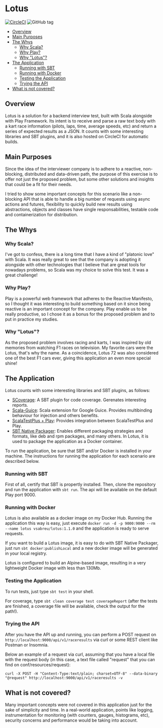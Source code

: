 # Lotus 
[![CircleCI](https://circleci.com/gh/vsabreu/lotus.svg?style=shield)](https://circleci.com/gh/vsabreu/lotus)
![GitHub tag](https://img.shields.io/github/tag/vsabreu/lotus.svg)

- [Overview](#overview)
- [Main Purposes](#main-purposes)
- [The Whys](#the-whys)
  * [Why Scala?](#why-scala)
  * [Why Play?](#why-play)
  * [Why "Lotus"?](#why-lotus)
- [The Application](#the-application)
  * [Running with SBT](#running-with-sbt)
  * [Running with Docker](#running-with-docker)
  * [Testing the Application](#testing-the-application)
  * [Trying the API](#trying-the-api)
- [What is not covered?](#what-is-not-covered)

## Overview
Lotus is a solution for a backend interview test, built with Scala alongside with Play Framework. Its intent is to receive and parse a raw text body with a kart race information (pilots, laps, time, average speeds, etc) and return a series of expected results as a JSON. It counts with some interesting libraries and SBT plugins, and it is also hosted on CircleCI for automatic builds.

## Main Purposes
Since the idea of the interviewer company is to adhere to a reactive, non-blocking, distributed and data-driven path, the purpose of this exercise is to offer not just the proposed problem, but some other solutions and insights that could be a fit for their needs.

I tried to show some important concepts for this scenario like a non-blocking API that is able to handle a big number of requests using async actions and futures, flexibility to quickly build new results using abstractions, objects and classes have single responsabilities, testable code and containerization for distribution.   

## The Whys
### Why Scala?
I've got to confess, there is a long time that I have a kind of "platonic love" with Scala. It was really great to see that the company is adopting it alongside with other technologies that I believe that are great tools for nowadays problems, so Scala was my choice to solve this test. It was a great challenge!

### Why Play?
Play is a powerful web framework that adheres to the Reactive Manifesto, so I thought it was interesting to build something based on it since being reactive is an important concept for the company. Play enable us to be really productive, so I chose it as a bonus for the proposed problem and to put in practice my studies.

### Why "Lotus"?
As the proposed problem involves racing and karts, I was inspired by old memories from watching F1 races on television. My favorite cars were the Lotus, that's why the name. As a coincidence, Lotus 72 was also considered one of the best F1 cars ever, giving this application an even more special shine!

## The Application
Lotus counts with some interesting libraries and SBT plugins, as follows:
* [SCoverage](https://github.com/scoverage/sbt-scoverage): A SBT plugin for code coverage. Gerenates interesting reports.
* [Scala-Guice](https://github.com/codingwell/scala-guice): Scala extension for Google Guice. Provides multibinding behaviour for injection and others benefits.
* [ScalaTestPlus + Play](https://github.com/playframework/scalatestplus-play): Provides integration between ScalaTestPlus and Play.
* [SBT Native Packager](https://www.scala-sbt.org/sbt-native-packager/): Enables different packaging strategies and formats, like deb and rpm packages, and many others. In Lotus, it is used to package the application as a Docker container.

To run the application, be sure that SBT and/or Docker is installed in your machine. The instructions for running the application for each scenario are described below.

### Running with SBT
First of all, certify that SBT is propertly installed. Then, clone the repository and run the application with `sbt run`. The api will be available on the default Play port 9000.

### Running with Docker
Lotus is also available as a docker image on my Docker Hub. Running the application this way is easy, just execute `docker run -d -p 9000:9000 --rm --name lotus vsabreu/lotus:1.1.0` and the application is ready to serve requests.

If you want to build a Lotus image, it is easy to do with SBT Native Packager, just run `sbt docker:publishLocal` and a new docker image will be generated in your local registry. 

Lotus is configured to build an Alpine-based image, resulting in a very lightweight Docker image with less than 130Mb.

### Testing the Application
To run tests, just type `sbt test` in your shell. 

For coverage, type `sbt clean coverage test coverageReport` (after the tests are finished, a coverage file will be available, check the output for the path!).

### Trying the API
After you have the API up and running, you can perform a POST request on `http://localhost:9000/api/v1/raceresults` via curl or some REST client like Postman or Insomnia.

Below an example of a request via curl, assuming that you have a local file with the request body (in this case, a text file called "request" that you can find on conf/resources/request):

`curl -X POST -H "Content-Type:text/plain; charset=UTF-8" --data-binary "@request" http://localhost:9000/api/v1/raceresults -v`

## What is not covered?
Many important concepts were not covered in this application just for the sake of simplicity and time. In a real-world application, points like logging, instrumentation for monitoring (with counters, gauges, histograms, etc), security concerns and performance would be taking into account.